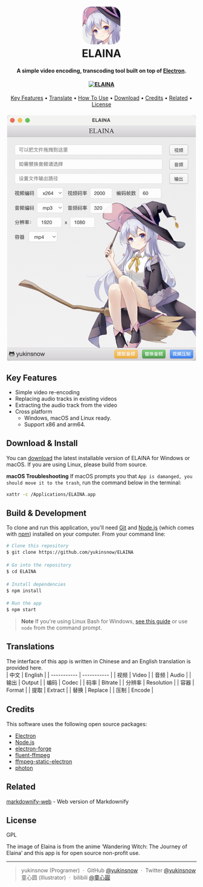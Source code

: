 
<h1 align="center">
  <br>
  <a href="https://github.com/yukinsnow/ELAINA"><img src="https://github.com/yukinsnow/ELAINA/blob/main/src/icons/icon.png" alt="ELAINA" width="100"></a>
  <br>
  ELAINA
  <br>
</h1>

<h4 align="center">A simple video encoding, transcoding tool built on top of <a href="http://electron.atom.io" target="_blank">Electron</a>.</h4>

<h4 align="center"><a href="https://app.travis-ci.com/yukinsnow/ELAINA"><img src="https://app.travis-ci.com/yukinsnow/ELAINA.svg?token=xQBfDUHExzq5p7L364LA&branch=main" alt="ELAINA"></h4>

<p align="center">
  <a href="#key-features">Key Features</a> •
  <a href="#translate">Translate</a> •
  <a href="#how-to-use">How To Use</a> •
  <a href="#download">Download</a> •
  <a href="#credits">Credits</a> •
  <a href="#related">Related</a> •
  <a href="#license">License</a>
</p>

<h4 align="center">
<img src="https://github.com/yukinsnow/ELAINA/blob/main/screenshot.png" alt="screenshot" width="500">
</h4>

## Key Features

* Simple video re-encoding
* Replacing audio tracks in existing videos
* Extracting the audio track from the video
* Cross platform
  - Windows, macOS and Linux ready.
  - Support x86 and arm64.

## Download & Install
You can [download](https://github.com/yukinsnow/ELAINA/releases) the latest installable version of ELAINA for Windows or macOS. If you are using Linux, please build from source.

**macOS Troubleshooting**
If macOS prompts you that `App is damanged, you should move it to the trash`, run the command below in the terminal:
```bash
xattr -c /Applications/ELAINA.app
```

## Build & Development

To clone and run this application, you'll need [Git](https://git-scm.com) and [Node.js](https://nodejs.org/en/download/) (which comes with [npm](http://npmjs.com)) installed on your computer. From your command line:

```bash
# Clone this repository
$ git clone https://github.com/yukinsnow/ELAINA

# Go into the repository
$ cd ELAINA

# Install dependencies
$ npm install

# Run the app
$ npm start
```

> **Note**
> If you're using Linux Bash for Windows, [see this guide](https://www.howtogeek.com/261575/how-to-run-graphical-linux-desktop-applications-from-windows-10s-bash-shell/) or use `node` from the command prompt.


## Translations
The interface of this app is written in Chinese and an English translation is provided here.  
| 中文      | English |
| ----------- | ----------- |
| 视频         | Video       |
| 音频         | Audio        |
| 输出         | Output       |
| 编码         | Codec        |
| 码率         | Bitrate        |
| 分辨率        | Resolution        |
| 容器         | Format        |
| 提取         | Extract        |
| 替换         | Replace        |
| 压制         | Encode        |

## Credits

This software uses the following open source packages:

- [Electron](http://electron.atom.io/)
- [Node.js](https://nodejs.org/)
- [electron-forge](https://github.com/electron-userland/electron-forge)
- [fluent-ffmpeg](https://github.com/fluent-ffmpeg/node-fluent-ffmpeg)
- [ffmpeg-static-electron](https://github.com/pietrop/ffmpeg-static-electron)
- [photon](https://github.com/connors/photon/)

## Related

[markdownify-web](https://github.com/amitmerchant1990/markdownify-web) - Web version of Markdownify


## License

GPL  

The image of Elaina is from the anime ‘Wandering Witch: The Journey of Elaina’ and this app is for open source non-profit use.

---

> yukinsnow (Programer) &nbsp;&middot;&nbsp;
> GitHub [@yukinsnow](https://github.com/yukinsnow) &nbsp;&middot;&nbsp;
> Twitter [@yukinsnow](https://twitter.com/yukinsnow)  
> 童心圆 (Illustrator) &nbsp;&middot;&nbsp;
> bilibili [@童心圓](https://space.bilibili.com/358219200)